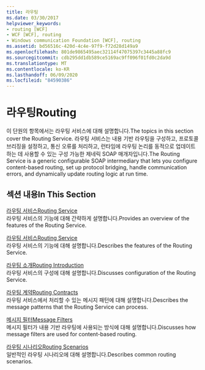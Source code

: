 ```yaml
---
title: 라우팅
ms.date: 03/30/2017
helpviewer_keywords:
- routing [WCF]
- WCF [WCF], routing
- Windows communication Foundation [WCF], routing
ms.assetid: bd56516c-420d-4c4e-97f9-f72d28d149a9
ms.openlocfilehash: 801de9865495aec32114f47075397c3445a88fc9
ms.sourcegitcommit: cdb295dd1db589ce5169ac9ff096f01fd0c2da9d
ms.translationtype: MT
ms.contentlocale: ko-KR
ms.lasthandoff: 06/09/2020
ms.locfileid: "84590386"
---
```

# <a name="routing"></a><span data-ttu-id="9c36e-102">라우팅</span><span class="sxs-lookup"><span data-stu-id="9c36e-102">Routing</span></span>
<span data-ttu-id="9c36e-103">이 단원의 항목에서는 라우팅 서비스에 대해 설명합니다.</span><span class="sxs-lookup"><span data-stu-id="9c36e-103">The topics in this section cover the Routing Service.</span></span> <span data-ttu-id="9c36e-104">라우팅 서비스는 내용 기반 라우팅을 구성하고, 프로토콜 브리징을 설정하고, 통신 오류를 처리하고, 런타임에 라우팅 논리를 동적으로 업데이트하는 데 사용할 수 있는 구성 가능한 제네릭 SOAP 매개자입니다.</span><span class="sxs-lookup"><span data-stu-id="9c36e-104">The Routing Service is a generic configurable SOAP intermediary that lets you configure content-based routing, set up protocol bridging, handle communication errors, and dynamically update routing logic at run time.</span></span>  
  
## <a name="in-this-section"></a><span data-ttu-id="9c36e-105">섹션 내용</span><span class="sxs-lookup"><span data-stu-id="9c36e-105">In This Section</span></span>  
 [<span data-ttu-id="9c36e-106">라우팅 서비스</span><span class="sxs-lookup"><span data-stu-id="9c36e-106">Routing Service</span></span>](routing-service.md)  
 <span data-ttu-id="9c36e-107">라우팅 서비스의 기능에 대해 간략하게 설명합니다.</span><span class="sxs-lookup"><span data-stu-id="9c36e-107">Provides an overview of the features of the Routing Service.</span></span>  
  
 [<span data-ttu-id="9c36e-108">라우팅 서비스</span><span class="sxs-lookup"><span data-stu-id="9c36e-108">Routing Service</span></span>](routing-service.md)  
 <span data-ttu-id="9c36e-109">라우팅 서비스의 기능에 대해 설명합니다.</span><span class="sxs-lookup"><span data-stu-id="9c36e-109">Describes the features of the Routing Service.</span></span>  
  
 [<span data-ttu-id="9c36e-110">라우팅 소개</span><span class="sxs-lookup"><span data-stu-id="9c36e-110">Routing Introduction</span></span>](routing-introduction.md)  
 <span data-ttu-id="9c36e-111">라우팅 서비스의 구성에 대해 설명합니다.</span><span class="sxs-lookup"><span data-stu-id="9c36e-111">Discusses configuration of the Routing Service.</span></span>  
  
 [<span data-ttu-id="9c36e-112">라우팅 계약</span><span class="sxs-lookup"><span data-stu-id="9c36e-112">Routing Contracts</span></span>](routing-contracts.md)  
 <span data-ttu-id="9c36e-113">라우팅 서비스에서 처리할 수 있는 메시지 패턴에 대해 설명합니다.</span><span class="sxs-lookup"><span data-stu-id="9c36e-113">Describes the message patterns that the Routing Service can process.</span></span>  
  
 [<span data-ttu-id="9c36e-114">메시지 필터</span><span class="sxs-lookup"><span data-stu-id="9c36e-114">Message Filters</span></span>](message-filters.md)  
 <span data-ttu-id="9c36e-115">메시지 필터가 내용 기반 라우팅에 사용되는 방식에 대해 설명합니다.</span><span class="sxs-lookup"><span data-stu-id="9c36e-115">Discusses how message filters are used for content-based routing.</span></span>  
  
 [<span data-ttu-id="9c36e-116">라우팅 시나리오</span><span class="sxs-lookup"><span data-stu-id="9c36e-116">Routing Scenarios</span></span>](routing-scenarios.md)  
 <span data-ttu-id="9c36e-117">일반적인 라우팅 시나리오에 대해 설명합니다.</span><span class="sxs-lookup"><span data-stu-id="9c36e-117">Describes common routing scenarios.</span></span>
